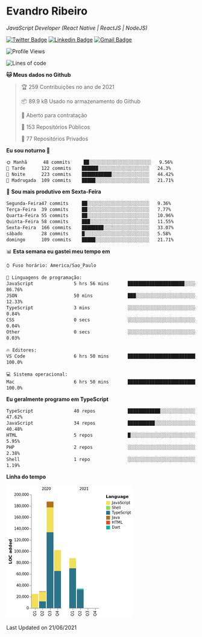 # Evandro **Ribeiro**

*JavaScript Developer (React Native | ReactJS | NodeJS)*

[![Twitter Badge](https://img.shields.io/badge/-@ribeiroevandro-201B2D?style=flat-square&labelColor=201B2D&logo=twitter&logoColor=white&link=https://twitter.com/ribeiroevandro)](https://twitter.com/ribeiroevandro) 
[![Linkedin Badge](https://img.shields.io/badge/-Evandro%20Ribeiro-201B2D?style=flat-square&logo=Linkedin&logoColor=white&link=https://www.linkedin.com/in/ribeiroevandro)](https://www.linkedin.com/in/ribeiroevandro) 
[![Gmail Badge](https://img.shields.io/badge/-oi@ribeiroevandro.com.br-201B2D?style=flat-square&logo=Gmail&logoColor=white&link=mailto:oi@ribeiroevandro.com.br)](mailto:oi@ribeiroevandro.com.br)


<!--START_SECTION:waka-->
![Profile Views](http://img.shields.io/badge/Visualizac%C3%B5es%20do%20perfil-0-blue)

![Lines of code](https://img.shields.io/badge/Desde%20o%20Hello%20World%20eu%20escrevi-466053%20linhas%20de%20c%C3%B3digo-blue)

**🐱 Meus dados no Github** 

> 🏆 259 Contribuições no ano de 2021
 > 
> 📦 89.9 kB Usado no armazenamento do Github 
 > 
> 💼 Aberto para contratação
 > 
> 📜 153 Repositórios Públicos 
 > 
> 🔑 77 Repositórios Privados  
 > 
**Eu sou noturno 🦉** 

```text
🌞 Manhã      48 commits     ██░░░░░░░░░░░░░░░░░░░░░░░   9.56% 
🌆 Tarde      122 commits    ██████░░░░░░░░░░░░░░░░░░░   24.3% 
🌃 Noite      223 commits    ███████████░░░░░░░░░░░░░░   44.42% 
🌙 Madrugada  109 commits    █████░░░░░░░░░░░░░░░░░░░░   21.71%

```
📅 **Sou mais produtivo em Sexta-Feira** 

```text
Segunda-Feira47 commits     ██░░░░░░░░░░░░░░░░░░░░░░░   9.36% 
Terça-Feira  39 commits     ██░░░░░░░░░░░░░░░░░░░░░░░   7.77% 
Quarta-Feira 55 commits     ██░░░░░░░░░░░░░░░░░░░░░░░   10.96% 
Quinta-Feira 58 commits     ███░░░░░░░░░░░░░░░░░░░░░░   11.55% 
Sexta-Feira  166 commits    ████████░░░░░░░░░░░░░░░░░   33.07% 
sábado       28 commits     █░░░░░░░░░░░░░░░░░░░░░░░░   5.58% 
domingo      109 commits    █████░░░░░░░░░░░░░░░░░░░░   21.71%

```


📊 **Esta semana eu gastei meu tempo em** 

```text
⌚︎ Fuso horário: America/Sao_Paulo

💬 Linguagens de programação: 
JavaScript               5 hrs 56 mins       █████████████████████░░░░   86.76% 
JSON                     50 mins             ███░░░░░░░░░░░░░░░░░░░░░░   12.33% 
TypeScript               3 mins              ░░░░░░░░░░░░░░░░░░░░░░░░░   0.84% 
CSS                      0 secs              ░░░░░░░░░░░░░░░░░░░░░░░░░   0.04% 
Other                    0 secs              ░░░░░░░░░░░░░░░░░░░░░░░░░   0.03%

🔥 Editores: 
VS Code                  6 hrs 50 mins       █████████████████████████   100.0%

💻 Sistema operacional: 
Mac                      6 hrs 50 mins       █████████████████████████   100.0%

```

**Eu geralmente programo em TypeScript** 

```text
TypeScript               40 repos            ████████████░░░░░░░░░░░░░   47.62% 
JavaScript               34 repos            ██████████░░░░░░░░░░░░░░░   40.48% 
HTML                     5 repos             █░░░░░░░░░░░░░░░░░░░░░░░░   5.95% 
PHP                      2 repos             ░░░░░░░░░░░░░░░░░░░░░░░░░   2.38% 
Shell                    1 repo              ░░░░░░░░░░░░░░░░░░░░░░░░░   1.19%

```


**Linha do tempo**

![Chart not found](https://raw.githubusercontent.com/ribeiroevandro/ribeiroevandro/master/charts/bar_graph.png) 


 Last Updated on 21/06/2021
<!--END_SECTION:waka-->
